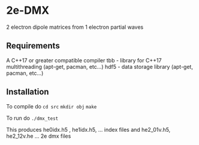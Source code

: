 # 2e-DMX
2 electron dipole matrices from 1 electron partial waves

## Requirements
A C++17 or greater compatible compiler
tbb  - library for C++17 multithreading (apt-get, pacman, etc...)
hdf5 - data storage library (apt-get, pacman, etc...)

## Installation 
To compile do 
`cd src`
`mkdir obj`
`make`

To run do
`./dmx_test`

This produces he0idx.h5 , he1idx.h5, ... index files 
and he2\_01v.h5, he2\_12v.he ... 2e dmx files
